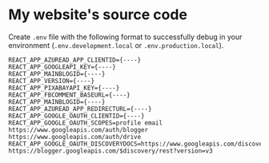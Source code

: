 # My website's source code

Create `.env` file with the following format to successfully debug in your environment (`.env.development.local` or `.env.production.local`).

```
REACT_APP_AZUREAD_APP_CLIENTID={----}
REACT_APP_GOOGLEAPI_KEY={----}
REACT_APP_MAINBLOGID={----}
REACT_APP_VERSION={----}
REACT_APP_PIXABAYAPI_KEY={----}
REACT_APP_FBCOMMENT_BASEURL={----}
REACT_APP_MAINBLOGID={----}
REACT_APP_AZUREAD_APP_REDIRECTURL={----}
REACT_APP_GOOGLE_OAUTH_CLIENTID={----}
REACT_APP_GOOGLE_OAUTH_SCOPES=profile email https://www.googleapis.com/auth/blogger https://www.googleapis.com/auth/drive
REACT_APP_GOOGLE_OAUTH_DISCOVERYDOCS=https://www.googleapis.com/discovery/v1/apis/drive/v3/rest https://blogger.googleapis.com/$discovery/rest?version=v3

```